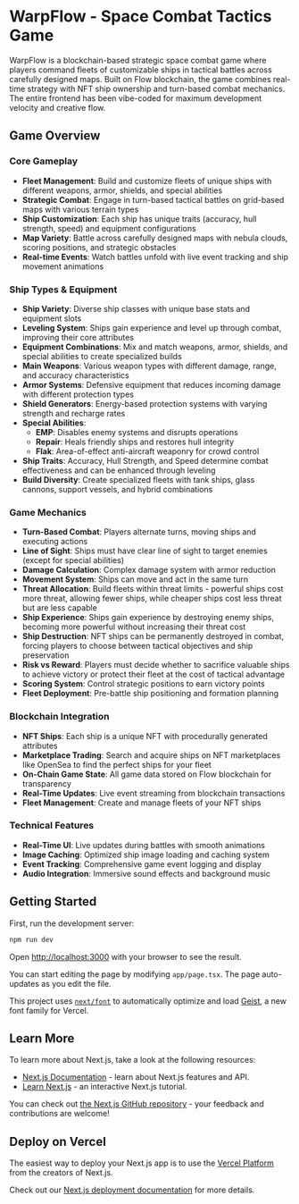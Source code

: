 # WarpFlow - Space Combat Tactics Game

WarpFlow is a blockchain-based strategic space combat game where players command fleets of customizable ships in tactical battles across carefully designed maps. Built on Flow blockchain, the game combines real-time strategy with NFT ship ownership and turn-based combat mechanics. The entire frontend has been vibe-coded for maximum development velocity and creative flow.

## Game Overview

### Core Gameplay

- **Fleet Management**: Build and customize fleets of unique ships with different weapons, armor, shields, and special abilities
- **Strategic Combat**: Engage in turn-based tactical battles on grid-based maps with various terrain types
- **Ship Customization**: Each ship has unique traits (accuracy, hull strength, speed) and equipment configurations
- **Map Variety**: Battle across carefully designed maps with nebula clouds, scoring positions, and strategic obstacles
- **Real-time Events**: Watch battles unfold with live event tracking and ship movement animations

### Ship Types & Equipment

- **Ship Variety**: Diverse ship classes with unique base stats and equipment slots
- **Leveling System**: Ships gain experience and level up through combat, improving their core attributes
- **Equipment Combinations**: Mix and match weapons, armor, shields, and special abilities to create specialized builds
- **Main Weapons**: Various weapon types with different damage, range, and accuracy characteristics
- **Armor Systems**: Defensive equipment that reduces incoming damage with different protection types
- **Shield Generators**: Energy-based protection systems with varying strength and recharge rates
- **Special Abilities**:
  - **EMP**: Disables enemy systems and disrupts operations
  - **Repair**: Heals friendly ships and restores hull integrity
  - **Flak**: Area-of-effect anti-aircraft weaponry for crowd control
- **Ship Traits**: Accuracy, Hull Strength, and Speed determine combat effectiveness and can be enhanced through leveling
- **Build Diversity**: Create specialized fleets with tank ships, glass cannons, support vessels, and hybrid combinations

### Game Mechanics

- **Turn-Based Combat**: Players alternate turns, moving ships and executing actions
- **Line of Sight**: Ships must have clear line of sight to target enemies (except for special abilities)
- **Damage Calculation**: Complex damage system with armor reduction
- **Movement System**: Ships can move and act in the same turn
- **Threat Allocation**: Build fleets within threat limits - powerful ships cost more threat, allowing fewer ships, while cheaper ships cost less threat but are less capable
- **Ship Experience**: Ships gain experience by destroying enemy ships, becoming more powerful without increasing their threat cost
- **Ship Destruction**: NFT ships can be permanently destroyed in combat, forcing players to choose between tactical objectives and ship preservation
- **Risk vs Reward**: Players must decide whether to sacrifice valuable ships to achieve victory or protect their fleet at the cost of tactical advantage
- **Scoring System**: Control strategic positions to earn victory points
- **Fleet Deployment**: Pre-battle ship positioning and formation planning

### Blockchain Integration

- **NFT Ships**: Each ship is a unique NFT with procedurally generated attributes
- **Marketplace Trading**: Search and acquire ships on NFT marketplaces like OpenSea to find the perfect ships for your fleet
- **On-Chain Game State**: All game data stored on Flow blockchain for transparency
- **Real-Time Updates**: Live event streaming from blockchain transactions
- **Fleet Management**: Create and manage fleets of your NFT ships

### Technical Features

- **Real-Time UI**: Live updates during battles with smooth animations
- **Image Caching**: Optimized ship image loading and caching system
- **Event Tracking**: Comprehensive game event logging and display
- **Audio Integration**: Immersive sound effects and background music

## Getting Started

First, run the development server:

```bash
npm run dev
```

Open [http://localhost:3000](http://localhost:3000) with your browser to see the result.

You can start editing the page by modifying `app/page.tsx`. The page auto-updates as you edit the file.

This project uses [`next/font`](https://nextjs.org/docs/app/building-your-application/optimizing/fonts) to automatically optimize and load [Geist](https://vercel.com/font), a new font family for Vercel.

## Learn More

To learn more about Next.js, take a look at the following resources:

- [Next.js Documentation](https://nextjs.org/docs) - learn about Next.js features and API.
- [Learn Next.js](https://nextjs.org/learn) - an interactive Next.js tutorial.

You can check out [the Next.js GitHub repository](https://github.com/vercel/next.js) - your feedback and contributions are welcome!

## Deploy on Vercel

The easiest way to deploy your Next.js app is to use the [Vercel Platform](https://vercel.com/new?utm_medium=default-template&filter=next.js&utm_source=create-next-app&utm_campaign=create-next-app-readme) from the creators of Next.js.

Check out our [Next.js deployment documentation](https://nextjs.org/docs/app/building-your-application/deploying) for more details.
